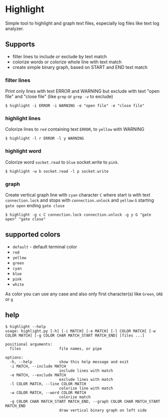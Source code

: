 # Highlight

Simple tool to highlight and graph text files, especially log files like text log analyzer.

## Supports

- filter lines to include or exclude by text match
- colorize words or colorize whole line with text match
- create simple binary graph, based on START and END text match

### filter lines

Print only lines with text ERROR and WARNING but exclude with text "open file" and "close file" (like `grep` or `grep -v` to exclude)

```
$ highlight -i ERROR -i WARNING -e "open file" -e "close file"
```

### highlight lines

Colorize lines to `red` containing text `ERROR`, to `yellow` with WARNING

```
$ highlight -l r ERROR -l y WARNING
```

### highlight word

Colorize word `socket.read` to `blue` socket.write to `pink`.

```
$ highlight -w b socket.read -l p socket.write
```

### graph

Create vertical graph line with `cyan` character `C` where start is with text `connection.lock` and stops with `connection.unlock` and `yellow` `G` starting `gate open` ending `gate close`

```
$ highlight -g c C connection.lock connection.unlock -g y G "gate open" "gate close"
```

## supported colors

- `default` - default terminal color
- `red`
- `yellow`
- `green`
- `cyan`
- `blue`
- `pink`
- `white`

As color you can use any case and also only first character(s) like `Green`, `GRE` or `g`

## help

```
$ highlight --help
usage: highlight.py [-h] [-i MATCH] [-e MATCH] [-l COLOR MATCH] [-w COLOR MATCH] [-g COLOR CHAR MATCH_START MATCH_END] [files ...]

positional arguments:
  files                 file names, or pipe

options:
  -h, --help            show this help message and exit
  -i MATCH, --include MATCH
                        include lines with match
  -e MATCH, --exclude MATCH
                        exclude lines with match
  -l COLOR MATCH, --line COLOR MATCH
                        colorize line with match
  -w COLOR MATCH, --word COLOR MATCH
                        colorize match
  -g COLOR CHAR MATCH_START MATCH_END, --graph COLOR CHAR MATCH_START MATCH_END
                        draw vertical binary graph on left side
```
